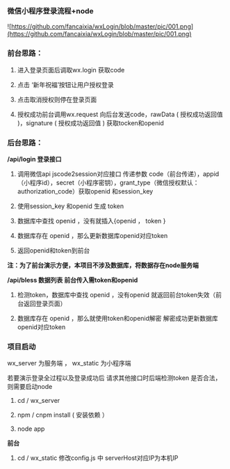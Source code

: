 ### 微信小程序登录流程+node  

![https://github.com/fancaixia/wxLogin/blob/master/pic/001.png](https://github.com/fancaixia/wxLogin/blob/master/pic/001.png)

### 前台思路：

1. 进入登录页面后调取wx.login  获取code

2. 点击 ‘新年祝福’按钮让用户授权登录

3. 点击取消授权则停在登录页面	

4. 授权成功前台调用wx.request  向后台发送code，rawData ( 授权成功返回值 )，signature ( 授权成功返回值 )  获取tocken和openid

### 后台思路：

**/api/login  登录接口**

1. 调用微信api   jscode2session对应接口 传递参数 code（前台传递），appid（小程序id），secret（小程序密钥），grant_type（微信授权默认：authorization_code）获取openid 和session_key

2. 使用session_key 和openid  生成 token  

3. 数据库中查找 openid ，没有就插入{openid ， token } 

4. 数据库存在 openid ，那么更新数据库openid对应token

5. 返回openid和token到前台

**注：为了前台演示方便，本项目不涉及数据库，将数据存在node服务端**


**/api/bless  数据列表  前台传入需token和openid**

1. 检测token，数据库中查找 openid ，没有openid 就返回前台token失效（前台返回登录页面）

2. 数据库存在 openid ，那么就使用token和openid解密  解密成功更新数据库openid对应token


### 项目启动

wx_server 为服务端 ， wx_static  为小程序端

若要演示登录全过程以及登录成功后  请求其他接口时后端检测token 是否合法， 则需要启动node

1. cd / wx_server

2. npm / cnpm   install   ( 安装依赖 ）

3. node app   

**前台**

1. cd / wx_static   修改config.js 中 serverHost对应IP为本机IP
